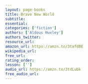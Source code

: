 ```yaml
---
layout: page-books
title: Brave New World
subtitle: 
essential: 
categories: ['fiction']
authors: ['Aldous Huxley']
authors_twitter: 
resource_url: 
amazon_url: https://amzn.to/3tafdBE
wikipedia_url: 
free_url: 
rating_order: 
lesson: ['']
audio_url: https://amzn.to/3tdLubk
free_audio_url: 
---
```

